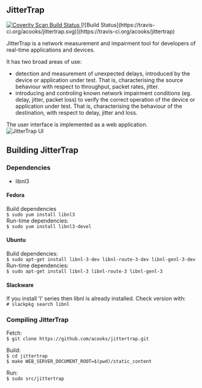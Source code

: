 ## JitterTrap

<a href="https://scan.coverity.com/projects/4088">
  <img alt="Coverity Scan Build Status"
       src="https://scan.coverity.com/projects/4088/badge.svg"/>
</a>
[![Build Status](https://travis-ci.org/acooks/jittertrap.svg)](https://travis-ci.org/acooks/jittertrap)

JitterTrap is a network measurement and impairment tool for developers of real-time applications and devices.

It has two broad areas of use:
* detection and measurement of unexpected delays, introduced by the device or application under test. That is, characterising the source behaviour with respect to throughput, packet rates, jitter.
* introducing and controling known network impairment conditions (eg. delay, jitter, packet loss) to verify the correct operation of the device or application under test. That is, characterising the behaviour of the destination, with respect to delay, jitter and loss.

The user interface is implemented as a web application.  
![JitterTrap UI](/docs/screenshots/jittertrap1.png?raw=true "JitterTrap Interface")

## Building JitterTrap
### Dependencies
* libnl3

#### Fedora  
Build dependencies  
`$ sudo yum install libnl3`  
Run-time dependencies:  
`$ sudo yum install libnl3-devel`

#### Ubuntu  
Build dependencies:  
`$ sudo apt-get install libnl-3-dev libnl-route-3-dev libnl-genl-3-dev`  
Run-time dependencies:  
`$ sudo apt-get install libnl-3 libnl-route-3 libnl-genl-3`

#### Slackware  
If you install 'l' series then libnl is already installed. Check
version with:  
`# slackpkg search libnl`  

### Compiling JitterTrap

Fetch:  
`$ git clone https://github.com/acooks/jittertrap.git`  

Build:  
`$ cd jittertrap`  
`$ make WEB_SERVER_DOCUMENT_ROOT=$(pwd)/static_content`

Run:  
`$ sudo src/jittertrap
`
